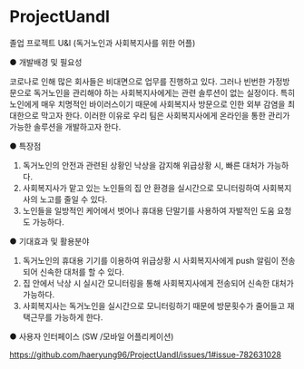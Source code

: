 # ProjectUandI
졸업 프로젝트 U&amp;I (독거노인과 사회복지사를 위한 어플)

● 개발배경 및 필요성 

코로나로 인해 많은 회사들은 비대면으로 업무를 진행하고 있다. 그러나 빈번한 가정방문으로 독거노인을 관리해야 하는 사회복지사에게는 관련 솔루션이 없는 실정이다. 
특히 노인에게 매우 치명적인 바이러스이기 때문에 사회복지사 방문으로 인한 외부 감염을 최대한으로 막고자 한다.
이러한 이유로 우리 팀은 사회복지사에게 온라인을 통한 관리가 가능한 솔루션을 개발하고자 한다.

● 특장점

 1. 독거노인의 안전과 관련된 상황인 낙상을 감지해 위급상황 시, 빠른 대처가 가능하다.
 2. 사회복지사가 맡고 있는 노인들의 집 안 환경을 실시간으로 모니터링하여 사회복지사의 노고를 줄일 수 있다.
 3. 노인들을 일방적인 케어에서 벗어나 휴대용 단말기를 사용하여 자발적인 도움 요청도 가능하다.
 
● 기대효과 및 활용분야 

 1. 독거노인의 휴대용 기기를 이용하여 위급상황 시 사회복지사에게 push 알림이 전송되어 신속한 대처를 할 수 있다.
 2. 집 안에서 낙상 시 실시간 모니터링을 통해 사회복지사에게 전송되어 신속한 대처가 가능하다.
 3. 사회복지사는 독거노인을 실시간으로 모니터링하기 때문에 방문횟수가 줄어들고 재택근무를 가능하게 한다.
 
 
● 사용자 인터페이스 (SW /모바일 어플리케이션)

https://github.com/haeryung96/ProjectUandI/issues/1#issue-782631028
